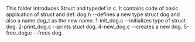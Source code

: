 This folder introduces Struct and typedef in c.
It contains code of basic application of struct and def.
dog.h --defines a new type struct dog and also a name dog_t as the new name.
1-init_dog.c --initializes type of struct dog.
2-print_dog.c --prints stuct dog.
4-new_dog.c --creates a new dog.
5-free_dog.c --frees dog.
